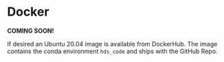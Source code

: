 # Docker

**COMING SOON!**

If desired an Ubuntu 20.04 image is available from DockerHub.  The image contains the conda environment `hds_code` and ships with the GitHub Repo.


